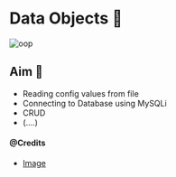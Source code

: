 # Data Objects 🙌

<img src='../resources/images/dobjects.jpg' alt="oop">

## Aim 🏹

- Reading config values from file
- Connecting to Database using MySQLi
- CRUD
- (....)

#### @Credits
- [Image](https://www.quickstart.com/)
